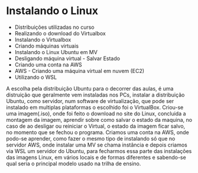 # Instalando o Linux

 - Distribuições utilizadas no curso
 - Realizando o download do Virtualbox
 - Instalando o Virtualbox
 - Criando máquinas virtuais
 - Instalando o Linux Ubuntu em MV
 - Desligando máquina virtual - Salvar Estado
 - Criando uma conta na AWS
 - AWS - Criando uma máquina virtual em nuvem (EC2)
 - Utilizando o WSL

A escolha pela distribuição Ubuntu para o decorrer das aulas, é uma distruição que geralmente vem instaladas
nos PCs, instalar a distribuição Ubuntu, como servidor, num software de virtualização, que pode ser instalado
em multiplas plataformas o escolhido foi o VirtualBox. Criou-se uma imagem(.iso), onde foi feito o download
no site do Linux, concluida a montagem da imagem, aprendir sobre como salvar o estado da maquina, no caso de
ao desligar ou reiniciar o Virtual, o estado da imagem ficar salvo, no momento que se fechou o programa.
Criamos uma conta na AWS, onde podo-se aprender, como fazer o mesmo tipo de instalando só que no servidor AWS,
onde instalar uma MV se chama instância e depois criamos via WSL um servidor do Ubuntu, para fecharmos essa parte das instalações das imagens Linux, em vários locais e de formas diferentes e sabendo-se qual seria o principal modelo usado na trilha de ensino. 